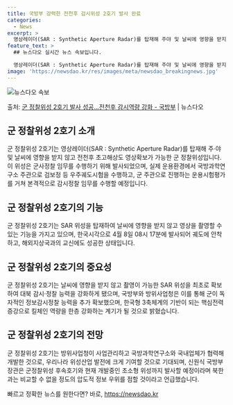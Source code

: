 ```yaml
---
title: 국방부 강력한 전천후 감시위성 2호기 발사 완료
categories:
  - News
excerpt: >
  영상레이더(SAR : Synthetic Aperture Radar)를 탑재해 주야 및 날씨에 영향을 받지 않…
feature_text: >
  ## 뉴스다오 실시간 뉴스 속보입니다.

  영상레이더(SAR : Synthetic Aperture Radar)를 탑재해 주야 및 날씨에 영향을 받지 않…
image: 'https://newsdao.kr/res/images/meta/newsdao_breakingnews.jpg'
---
```


![뉴스다오 속보](https://newsdao.kr/res/images/meta/newsdao_breakingnews.jpg)

<p>출처: <a href="https://newsdao.kr/3540" rel="dofollow">군 정찰위성 2호기 발사 성공…전천후 감시역량 강화 - 국방부</a> | 뉴스다오</p>

<h2 data-ke-size="size26">군 정찰위성 2호기 소개</h2>
군 정찰위성 2호기는 영상레이더(SAR : Synthetic Aperture Radar)를 탑재해 주·야 및 날씨에 영향을 받지 않고 전천후 초고해상도 영상확보가 가능한 군 정찰위성입니다. 이 위성은 군사정찰 임무를 수행하기 위해 발사되었으며, 실제 운용환경에서 국방과학연구소 주관으로 검보정 등 우주궤도시험을 수행하고, 군 주관으로 진행하는 운용시험평가를 거쳐 본격적으로 감시정찰 임무를 수행할 예정입니다.

<h2 data-ke-size="size26">군 정찰위성 2호기의 기능</h2>
군 정찰위성 2호기는 SAR 위성을 탑재하여 날씨에 영향을 받지 않고 영상을 촬영할 수 있는 기능을 가지고 있으며, 한국시각으로 4월 8일 08시 17분에 발사되어 궤도에 안착하고, 해외지상국과의 교신에도 성공한 상태입니다.

<h2 data-ke-size="size26">군 정찰위성 2호기의 중요성</h2>
군 정찰위성 2호기는 날씨에 영향을 받지 않고 촬영이 가능한 SAR 위성을 최초로 확보하여 대북 감시·정찰 능력을 강화하게 됐으며, 국방부와 방위사업청은 이를 통해 군이 독자적인 정보감시정찰 능력을 추가 확보했으며, 한국형 3축체계의 기반이 되는 핵심전력 증강으로 킬체인 역량을 한층 강화하는 계기가 될 것으로 밝혔습니다.

<h2 data-ke-size="size26">군 정찰위성 2호기의 전망</h2>
군 정찰위성 2호기는 방위사업청이 사업관리하고 국방과학연구소와 국내업체가 협력해 개발한 것으로, 우리나라 위성산업 발전에 크게 기여할 것으로 기대되며, 신원식 국방부장관은 군정찰위성 후속호기와 현재 개발중인 초소형 위성까지 발사할 예정이라며 북한과는 비교할 수 없을 정도의 압도적 정보 우위를 점할 것이라고 언급했습니다. 

빠르고 정확한 뉴스를 원한다면? 바로, <a href="https://newsdao.kr" rel="dofollow">https://newsdao.kr</a>


